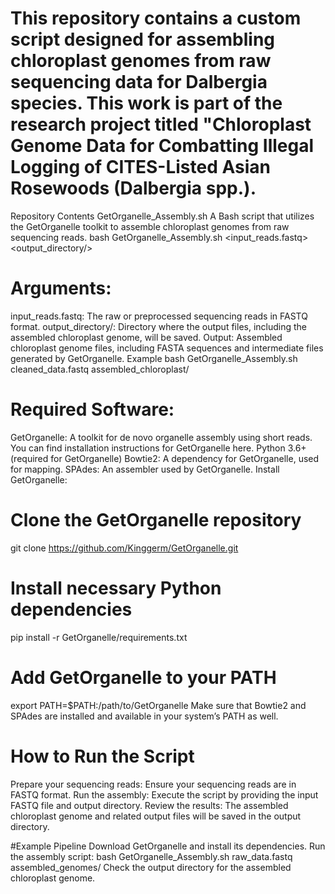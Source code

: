 # This repository contains a custom script designed for assembling chloroplast genomes from raw sequencing data for Dalbergia species. This work is part of the research project titled "Chloroplast Genome Data for Combatting Illegal Logging of CITES-Listed Asian Rosewoods (Dalbergia spp.).
Repository Contents
GetOrganelle_Assembly.sh
A Bash script that utilizes the GetOrganelle toolkit to assemble chloroplast genomes from raw sequencing reads.
bash GetOrganelle_Assembly.sh <input_reads.fastq> <output_directory/>

# Arguments:
input_reads.fastq: The raw or preprocessed sequencing reads in FASTQ format.
output_directory/: Directory where the output files, including the assembled chloroplast genome, will be saved.
Output: Assembled chloroplast genome files, including FASTA sequences and intermediate files generated by GetOrganelle.
Example
bash GetOrganelle_Assembly.sh cleaned_data.fastq assembled_chloroplast/

# Required Software:
GetOrganelle: A toolkit for de novo organelle assembly using short reads. You can find installation instructions for GetOrganelle here.
Python 3.6+ (required for GetOrganelle)
Bowtie2: A dependency for GetOrganelle, used for mapping.
SPAdes: An assembler used by GetOrganelle.
Install GetOrganelle:

# Clone the GetOrganelle repository
git clone https://github.com/Kinggerm/GetOrganelle.git

# Install necessary Python dependencies
pip install -r GetOrganelle/requirements.txt

# Add GetOrganelle to your PATH
export PATH=$PATH:/path/to/GetOrganelle
Make sure that Bowtie2 and SPAdes are installed and available in your system’s PATH as well.

# How to Run the Script
Prepare your sequencing reads: Ensure your sequencing reads are in FASTQ format.
Run the assembly: Execute the script by providing the input FASTQ file and output directory.
Review the results: The assembled chloroplast genome and related output files will be saved in the output directory.

#Example Pipeline
Download GetOrganelle and install its dependencies.
Run the assembly script:
bash GetOrganelle_Assembly.sh raw_data.fastq assembled_genomes/
Check the output directory for the assembled chloroplast genome.

